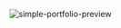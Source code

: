 ![simple-portfolio-preview](https://github.com/obdegirmenci/simple-portfolio/assets/22788481/848de9bc-af13-4a3d-ac25-ed720cf79fd0)

